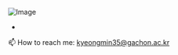 ![Image](https://github.com/user-attachments/assets/f258b1f5-4d75-40b2-9049-70daf0a4213c)

-

📫 How to reach me: kyeongmin35@gachon.ac.kr

<!--
**NamKyeongMin/NamKyeongMin** is a ✨ _special_ ✨ repository because its `README.md` (this file) appears on your GitHub profile.

Here are some ideas to get you started:

- 🔭 I’m currently working on ...
- 🌱 I’m currently learning ...
- 👯 I’m looking to collaborate on ...
- 🤔 I’m looking for help with ...
- 💬 Ask me about ...
- 📫 How to reach me: ...
- 😄 Pronouns: ...
- ⚡ Fun fact: ...
-->
